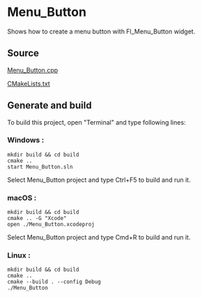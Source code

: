 # Menu_Button

Shows how to create a menu button with Fl_Menu_Button widget.

## Source

[Menu_Button.cpp](Menu_Button.cpp)

[CMakeLists.txt](CMakeLists.txt)

## Generate and build

To build this project, open "Terminal" and type following lines:

### Windows :

``` shell
mkdir build && cd build
cmake .. 
start Menu_Button.sln
```

Select Menu_Button project and type Ctrl+F5 to build and run it.

### macOS :

``` shell
mkdir build && cd build
cmake .. -G "Xcode"
open ./Menu_Button.xcodeproj
```

Select Menu_Button project and type Cmd+R to build and run it.

### Linux :

``` shell
mkdir build && cd build
cmake .. 
cmake --build . --config Debug
./Menu_Button
```
